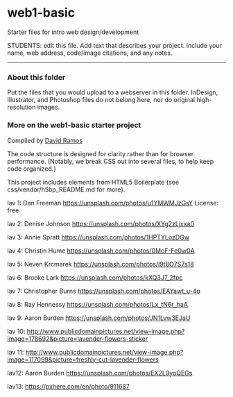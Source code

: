 # web1-basic

Starter files for intro web design/development

STUDENTS: edit this file. Add text that describes your project. Include your name, web address, code/image citations, and any notes.



***

### About this folder

Put the files that you would upload to a webserver in this folder. InDesign, Illustrator, and Photoshop files do not belong here, nor do original high-resolution images.

### More on the web1-basic starter project

Compiled by [David Ramos](http://imaginaryterrain.com)

The code structure is designed for clarity rather than for browser performance. (Notably, we break CSS out into several files, to help keep code organized.)

This project includes elements from HTML5 Boilerplate (see css/vendor/h5bp_README.md for more).



lav 1: 
Dan Freeman
https://unsplash.com/photos/u1YMWMJzGsY
License: free

lav 2:
Denise Johnson
https://unsplash.com/photos/XYg2zLjxxa0

lav 3:
Annie Spratt
https://unsplash.com/photos/1HPTYLozDGw

lav 4:
Christin Hume
https://unsplash.com/photos/0MoF-Fe0w0A

lav 5:
Neven Krcmarek
https://unsplash.com/photos/l9t8O7S7s18

lav 6:
Brooke Lark
https://unsplash.com/photos/kXQ3J7_2fpc

lav 7:
Christopher Burns
https://unsplash.com/photos/EAYawt_u-4o

lav 8:
Ray Hennessy
https://unsplash.com/photos/Lx_tN6r_haA

lav 9: 
Aaron Burden
https://unsplash.com/photos/JN1Lvw3EJaU

lav 10:
http://www.publicdomainpictures.net/view-image.php?image=178692&picture=lavender-flowers-sticker

lav 11:
http://www.publicdomainpictures.net/view-image.php?image=117099&picture=freshly-cut-lavender-flowers

lav12:
Aaron Burden
https://unsplash.com/photos/EX2L9yoQEGs

lav13:
https://pxhere.com/en/photo/911687

